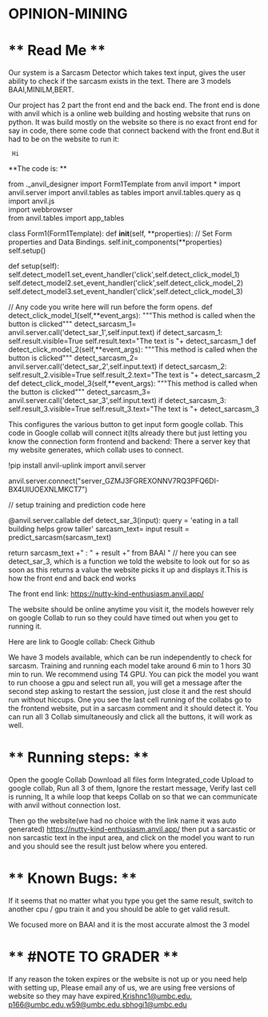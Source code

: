 # OPINION-MINING

# ** Read Me **
Our system is a Sarcasm Detector which takes text input, gives the user ability to check if the sarcasm exists in the text. There are 3 models BAAI,MINILM,BERT. 

Our project has 2 part the front end and the back end. The front end is done with anvil which is a online web building and hosting website that runs on python. It was build mostly on the website so there is no exact front end for say in code, there some code that connect backend with the front end.But it had to be on the website to run it: 
```
 Hi 
```
**The code is: **
 
from ._anvil_designer import Form1Template 
from anvil import * 
import anvil.server 
import anvil.tables as tables 
import anvil.tables.query as q 
import anvil.js  
import webbrowser  
from anvil.tables import app_tables 
 
class Form1(Form1Template): 
def __init__(self, **properties): 
// Set Form properties and Data Bindings. 
self.init_components(**properties) 
self.setup() 
 
def setup(self): 
self.detect_model1.set_event_handler('click',self.detect_click_model_1) 
self.detect_model2.set_event_handler('click',self.detect_click_model_2) 
self.detect_model3.set_event_handler('click',self.detect_click_model_3)  
 
// Any code you write here will run before the form opens. 
def detect_click_model_1(self,**event_args): 
"""This method is called when the button is clicked""" 
detect_sarcasm_1= anvil.server.call('detect_sar_1',self.input.text) 
if detect_sarcasm_1: 
self.result.visible=True 
self.result.text="The text is "+ detect_sarcasm_1 
def detect_click_model_2(self,**event_args): 
"""This method is called when the button is clicked""" 
detect_sarcasm_2= anvil.server.call('detect_sar_2',self.input.text) 
if detect_sarcasm_2: 
self.result_2.visible=True 
self.result_2.text="The text is "+ detect_sarcasm_2 
def detect_click_model_3(self,**event_args): 
"""This method is called when the button is clicked""" 
detect_sarcasm_3= anvil.server.call('detect_sar_3',self.input.text) 
if detect_sarcasm_3: 
self.result_3.visible=True 
self.result_3.text="The text is "+ detect_sarcasm_3 
 
This configures the various button to get input form google collab. 
This code in Google collab will connect it(Its already there but just letting you know the connection form frontend and backend: There a server key that my website generates, which collab uses to connect. 

!pip install anvil-uplink 
import anvil.server 
 
anvil.server.connect("server_GZMJ3FGREXONNV7RQ3PFQ6DI-BX4UIUOEXNLMKCT7")

// setup training and prediction code here 
 
 
@anvil.server.callable 
def detect_sar_3(input): 
query = 'eating in a tall building helps grow taller' 
sarcasm_text= input 
result = predict_sarcasm(sarcasm_text) 
 
return sarcasm_text +" : " + result +" from BAAI " 
// here you can see detect_sar_3, which is a function we told the website to look out for so as soon as this returns a value the website picks it up and displays it.This is how the front end and back end works 

 
The front end link: https://nutty-kind-enthusiasm.anvil.app/ 

The website should be online anytime you visit it, the models however rely on google Collab to run so they could have timed out when you get to running it. 

Here are link to Google collab: Check Github 


We have 3 models available, which can be run independently to check for sarcasm. Training and running each model take around 6 min to 1 hors 30 min  to run. We recommend using T4 GPU. You can pick the model you want to run choose a gpu and select run all, you will get a message after the second step asking to restart the session, just close it and the rest should run without hiccups. One you see the last cell running of the collabs go to the frontend website, put in a sarcasm comment and it should detect it. 
You can run all 3 Collab simultaneously and click all the buttons, it will work as well. 

# ** Running steps: **
Open the google Collab 
Download all  files form Integrated_code 
Upload to google collab,
Run all 3 of them, 
Ignore the restart message, 
Verify last cell is running, It a while loop that keeps Collab on so that we can communicate with anvil without connection lost. 

Then go the website(we had no choice with the link name it was auto generated) 
https://nutty-kind-enthusiasm.anvil.app/ 
then put a sarcastic or non sarcastic text in the input area, and click on the model you want to run and you should see the result just below where you entered. 
  
# ** Known Bugs: **
If it seems that no matter what you type you get the same result, switch to another cpu / gpu train it and you should be able to get valid result. 


We focused more on BAAI and it is the most accurate almost the 3 model 
 

# ** #NOTE TO GRADER  **
If any reason the token expires or the website is not up or you need help with setting up, 
Please email any of us, we are using free versions of website so they may have expired,Krishnc1@umbc.edu, p166@umbc.edu,w59@umbc.edu,sbhogi1@umbc.edu
 


